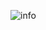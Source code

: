 ![info](https://github-readme-stats.vercel.app/api?username=Sunhaha520&show_icons=true&count_private=true&hide=prs&theme=dark_repocard)

